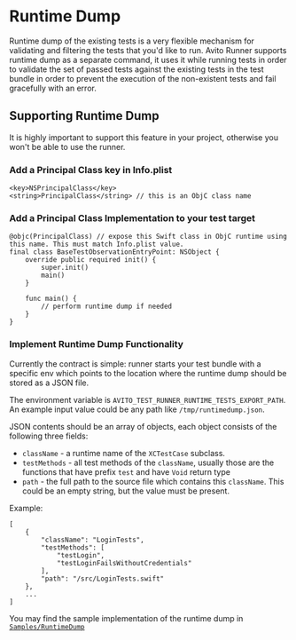 # Runtime Dump

Runtime dump of the existing tests is a very flexible mechanism for validating and filtering the tests that you'd like to run.
Avito Runner supports runtime dump as a separate command, it uses it while running tests in order to validate the set of passed tests against
the existing tests in the test bundle in order to prevent the execution of the non-existent tests and fail gracefully with an error.

## Supporting Runtime Dump

It is highly important to support this feature in your project, otherwise you won't be able to use the runner.

### Add a Principal Class key in Info.plist

```
<key>NSPrincipalClass</key>
<string>PrincipalClass</string> // this is an ObjC class name
```

### Add a Principal Class Implementation to your test target

```
@objc(PrincipalClass) // expose this Swift class in ObjC runtime using this name. This must match Info.plist value.
final class BaseTestObservationEntryPoint: NSObject {
    override public required init() {
        super.init()
        main()
    }

    func main() {
        // perform runtime dump if needed
    }
}
```

### Implement Runtime Dump Functionality

Currently the contract is simple: runner starts your test bundle with a specific env which points to the location where the runtime dump 
should be stored as a JSON file.

The environment variable is `AVITO_TEST_RUNNER_RUNTIME_TESTS_EXPORT_PATH`. An example input value could be any path like `/tmp/runtimedump.json`.

JSON contents should be an array of objects, each object consists of the following three fields:

- `className` - a runtime name of the `XCTestCase` subclass.
- `testMethods` - all test methods of the `className`, usually those are the functions that have prefix `test` and have `Void` return type
- `path` - the full path to the source file which contains this `className`. This could be an empty string, but the value must be present.

Example:

```
[
    {
        "className": "LoginTests", 
        "testMethods": [
            "testLogin",
            "testLoginFailsWithoutCredentials"
        ], 
        "path": "/src/LoginTests.swift"
    },
    ...
]
```

You may find the sample implementation of the runtime dump in [`Samples/RuntimeDump`](../../Samples/RuntimeDump)
